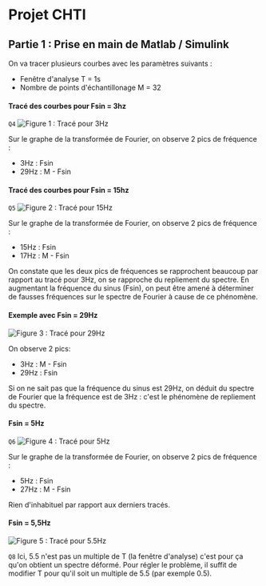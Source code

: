 # Projet CHTI
## Partie 1 : Prise en main de Matlab / Simulink

On va tracer plusieurs courbes avec les paramètres suivants :
* Fenêtre d'analyse T = 1s
* Nombre de points d'échantillonage M = 32

#### Tracé des courbes  pour Fsin = 3hz
```Q4```
![Figure 1 : Tracé pour 3Hz](/images/plot_3hz.jpg)

Sur le graphe de la transformée de Fourier, on observe 2 pics de fréquence :
* 3Hz : Fsin
* 29Hz : M - Fsin

#### Tracé des courbes pour Fsin = 15hz
```Q5```
![Figure 2 : Tracé pour 15Hz](/images/plot_15hz.jpg)

Sur le graphe de la transformée de Fourier, on observe 2 pics de fréquence :
* 15Hz : Fsin
* 17Hz : M - Fsin

On constate que les deux pics de fréquences se rapprochent beaucoup par rapport au tracé pour 3Hz, on se rapproche du repliement du spectre.
En augmentant la fréquence du sinus (Fsin), on peut être amené à déterminer de fausses fréquences sur le spectre de Fourier à cause de ce phénomène.

#### Exemple avec Fsin = 29Hz

![Figure 3 : Tracé pour 29Hz](/images/plot_29hz.jpg)

On observe 2 pics:
* 3Hz : M - Fsin
* 29Hz : Fsin

Si on ne sait pas que la fréquence du sinus est 29Hz, on déduit du spectre de Fourier que la fréquence est de 3Hz : c'est le phénomène de repliement du spectre.

#### Fsin = 5Hz
```Q6```
![Figure 4 : Tracé pour 5Hz](/images/plot_5hz.jpg)

Sur le graphe de la transformée de Fourier, on observe 2 pics de fréquence :
* 5Hz : Fsin
* 27Hz : M - Fsin

Rien d'inhabituel par rapport aux derniers tracés.

#### Fsin = 5,5Hz

![Figure 5 : Tracé pour 5.5Hz](/images/plot_55hz.jpg)

```Q8```
Ici, 5.5 n'est pas un multiple de T (la fenêtre d'analyse) c'est pour ça qu'on obtient un spectre déformé. Pour régler le problème, il suffit de modifier T pour qu'il soit un multiple de 5.5 (par exemple 0.5).


